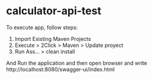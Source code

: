 # calculator-api-test
To execute app, follow steps:
1. Import Existing Maven Projects
2. Execute > 2Click > Maven > Update proyect
3. Run Ass... > clean install

And Run the application and then open browser and write http://localhost:8080/swagger-ui/index.html
